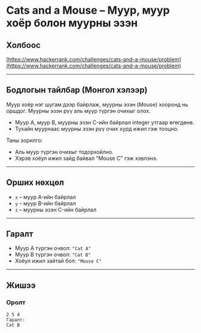 # Cats and a Mouse – Муур, муур хоёр болон муурны эзэн

## Холбоос

[https://www.hackerrank.com/challenges/cats-and-a-mouse/problem](https://www.hackerrank.com/challenges/cats-and-a-mouse/problem)

---

## Бодлогын тайлбар (Монгол хэлээр)

Муур хоёр нэг шугам дээр байрлаж, муурны эзэн (Mouse) хооронд нь оршдог. Муурны эзэн рүү аль муур түргэн очихыг олох.

- Муур A, муур B, муурны эзэн C-ийн байрлал integer утгаар өгөгдөнө.
- Тухайн муурнаас муурны эзэн рүү очих хурд ижил гэж тооцно.

Таны зорилго:

- Аль муур түргэн очихыг тодорхойлно.
- Хэрэв хоёул ижил зайд байвал "Mouse C" гэж хэвлэнэ.

---

## Орших нөхцөл

- `x` – муур A-ийн байрлал
- `y` – муур B-ийн байрлал
- `z` – муурны эзэн C-ийн байрлал

---

## Гаралт

- Муур A түргэн очвол: `"Cat A"`
- Муур B түргэн очвол: `"Cat B"`
- Хоёул ижил зайтай бол: `"Mouse C"`

---

## Жишээ

### Оролт

```plaintext
2 5 4
Гаралт:
Cat B